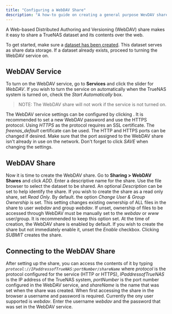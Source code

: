 ```yaml
---
title: "Configuring a WebDAV Share"
description: "A how-to guide on creating a general purpose WevDAV share."
---
```


A Web-based Distributed Authoring and Versioning (WebDAV) share makes it easy
to share a TrueNAS dataset and its contents over the web.

To get started, make sure a
<a href="/docs/initial-setup/storage/datasets">dataset has been created</a>.
This dataset serves as share data storage. If a dataset already exists, proceed
to turning the WebDAV service on.

## WebDAV Service

To turn on the WebDAV service, go to **Services** and click the slider for
*WebDAV*. If you wish to turn the service on automatically when the TrueNAS
system is turned on, check the *Start Automatically* box.

> NOTE: The WebDAV share will not work if the service is not turned on.

The WebDAV service settings can be configured by clicking
<i class="fas fa-pen"></i>. It is recommended to set a new WebDAV password and
use the HTTPS protocol. Using *HTTPS* as the protocol requires an SSL
certificate. The *freenas_default* certificate can be used. The HTTP and HTTPS
ports can be changed if desired. Make sure that the port assigned to the
WebDAV share isn't already in use on the network. Don't forget to
click *SAVE* when changing the settings.

## WebDAV Share

Now it is time to create the WebDAV share. Go to
**Sharing > WebDAV Shares** and click *ADD*. Enter a descriptive name for the
share. Use the file browser to select the dataset to be shared. An optional
*Description* can be set to help identify the share. If you wish to create the
share as a read only share, set *Read Only*. By default. the option
*Change User & Group Ownership* is set. This setting changes existing ownership
of ALL files in the share to user *webdav* and group *webdav*. If unset,
ownership of files to be accessed through WebDAV must be manually set to the
*webdav* or *www* user/group. It is recommended to keep this option set. At the
time of creation, the WebDAV share is enabled by default. If you wish to create
the share but not immediately enable it, unset the *Enable* checkbox. Clicking
*SUBMIT* creates the share.

## Connecting to the WebDAV Share

After setting up the share, you can access the contents of it by typing
<code><i>protocol</i>://<i>IPaddressofTrueNAS</i>:<i>portNumber</i>/<i>shareName</i></code>
where *protocol* is the protocol configured for the service (HTTP or HTTPS),
*IPaddressofTrueNAS* is the IP address of the TrueNAS system, *portNumber* is
the port number configured in the WebDAV service, and *shareName* is the name
that was set when the share was created. When first accessing the share in the
browser a username and password is required. Currently the ony user supported
is *webdav*. Enter the username *webdav* and the password that was set in the
WebDAV service.
